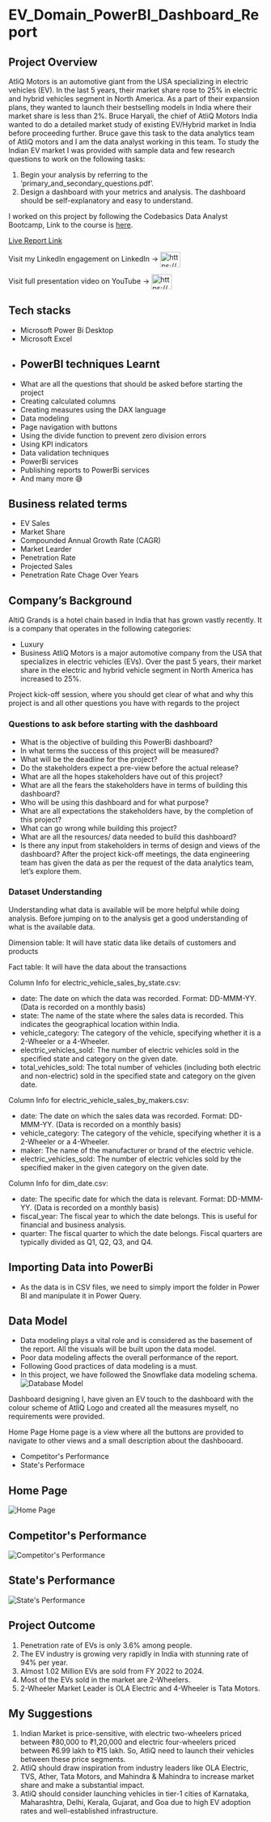 # EV_Domain_PowerBI_Dashboard_Report
## Project Overview
AtliQ Motors is an automotive giant from the USA specializing in electric vehicles (EV). In the last 5 years, their market share rose to 25% in electric and hybrid vehicles segment in North America. As a part of their expansion plans, they wanted to launch their bestselling models in India where their market share is less than 2%. Bruce Haryali, the chief of AtliQ Motors India wanted to do a detailed market study of existing EV/Hybrid market in India before proceeding further. Bruce gave this task to the data analytics team of AtliQ motors and I am the data analyst working in this team. To study the Indian EV market I was provided with sample data and few research questions to work on the following tasks:
 1. Begin your analysis by referring to the ‘primary_and_secondary_questions.pdf’.
 2. Design a dashboard with your metrics and analysis. The dashboard should be self-explanatory and easy to understand.

I worked on this project by following the Codebasics Data Analyst Bootcamp, Link to the course is [here](https://codebasics.io/bootcamps/data-analytics-bootcamp-with-practical-job-assistance).

[Live Report Link](https://app.powerbi.com/view?r=eyJrIjoiYmQ5MmQ1NTgtNGI0OS00ODllLWIwZDAtZjI5OGVkNTI0MjRkIiwidCI6ImM2ZTU0OWIzLTVmNDUtNDAzMi1hYWU5LWQ0MjQ0ZGM1YjJjNCJ9&pageName=ba99e4a6e71afa037759)

Visit my LinkedIn engagement on LinkedIn -> <a href="https://www.linkedin.com/posts/atharvasutar_datascience-powerbi-activity-7246149581787348993-kgyX?utm_source=share&utm_medium=member_desktop" target="blank"><img align="center" src="https://raw.githubusercontent.com/rahuldkjain/github-profile-readme-generator/master/src/images/icons/Social/linked-in-alt.svg" alt="https://www.linkedin.com/posts/atharvasutar_datascience-powerbi-activity-7246149581787348993-kgyX?utm_source=share&utm_medium=member_desktop" height="30" width="40" /></a>

Visit full presentation video on YouTube -> <a href="https://youtu.be/BNllSc6zxxE?si=sAWiovs7UCw4jiPW" target="blank"><img align="center" src="https://github.com/user-attachments/assets/7b9eb052-0b31-4693-a8db-2e907dfcfe56" alt="https://youtu.be/BNllSc6zxxE?si=sAWiovs7UCw4jiPW" height="30" width="40" /></a>

## Tech stacks
* Microsoft Power Bi Desktop
* Microsoft Excel
* ## PowerBI techniques Learnt
* What are all the questions that should be asked before starting the project
* Creating calculated columns
* Creating measures using the DAX language
* Data modeling
* Page navigation with buttons
* Using the divide function to prevent zero division errors
* Using KPI indicators
* Data validation techniques
* PowerBi services
* Publishing reports to PowerBi services
* And many more 😅
## Business related terms
* EV Sales
* Market Share
* Compounded Annual Growth Rate (CAGR)
* Market Learder
* Penetration Rate
* Projected Sales
* Penetration Rate Chage Over Years
## Company’s Background
AltiQ Grands is a hotel chain based in India that has grown vastly recently. It is a company that operates in the following categories:
* Luxury
* Business
AtliQ Motors is a major automotive company from the USA that specializes in electric vehicles (EVs). Over the past 5 years, their market share in the electric and hybrid vehicle segment in North America has increased to 25%.

Project kick-off session, where you should get clear of what and why this project is and all other questions you have with regards to the project

### Questions to ask before starting with the dashboard
* What is the objective of building this PowerBi dashboard?
* In what terms the success of this project will be measured?
* What will be the deadline for the project?
* Do the stakeholders expect a pre-view before the actual release?
* What are all the hopes stakeholders have out of this project?
* What are all the fears the stakeholders have in terms of building this dashboard?
* Who will be using this dashboard and for what purpose?
* What are all expectations the stakeholders have, by the completion of this project?
* What can go wrong while building this project?
* What are all the resources/ data needed to build this dashboard?
* Is there any input from stakeholders in terms of design and views of the dashboard?
After the project kick-off meetings, the data engineering team has given the data as per the request of the data analytics team, let’s explore them.

### Dataset Understanding
Understanding what data is available will be more helpful while doing analysis. Before jumping on to the analysis get a good understanding of what is the available data.

Dimension table: It will have static data like details of customers and products

Fact table: It will have the data about the transactions

Column Info for electric_vehicle_sales_by_state.csv:

- date: The date on which the data was recorded. Format: DD-MMM-YY. (Data is recorded on a monthly basis)
- state: The name of the state where the sales data is recorded. This indicates the geographical location within India.
- vehicle_category: The category of the vehicle, specifying whether it is a 2-Wheeler or a 4-Wheeler.
- electric_vehicles_sold: The number of electric vehicles sold in the specified state and category on the given date.
- total_vehicles_sold: The total number of vehicles (including both electric and non-electric) sold in the specified state and category on the given date.

Column Info for electric_vehicle_sales_by_makers.csv:

- date: The date on which the sales data was recorded. Format: DD-MMM-YY. (Data is recorded on a monthly basis)
- vehicle_category: The category of the vehicle, specifying whether it is a 2-Wheeler or a 4-Wheeler.
- maker: The name of the manufacturer or brand of the electric vehicle.
- electric_vehicles_sold: The number of electric vehicles sold by the specified maker in the given category on the given date.

Column Info for dim_date.csv:

- date: The specific date for which the data is relevant. Format: DD-MMM-YY. (Data is recorded on a monthly basis)
- fiscal_year: The fiscal year to which the date belongs. This is useful for financial and business analysis.
- quarter: The fiscal quarter to which the date belongs. Fiscal quarters are typically divided as Q1, Q2, Q3, and Q4.

## Importing Data into PowerBi
* As the data is in CSV files, we need to simply import the folder in Power BI and manipulate it in Power Query.
## Data Model
* Data modeling plays a vital role and is considered as the basement of the report. All the visuals will be built upon the data model.
* Poor data modeling affects the overall performance of the report.
* Following Good practices of data modeling is a must.
* In this project, we have followed the Snowflake data modeling schema.
![Database Model](https://github.com/user-attachments/assets/9fc6fac2-9275-43c7-8778-43bbb1a00baa)


Dashboard designing
I, have given an EV touch to the dashboard with the colour scheme of AtliQ Logo and created all the measures myself, no requirements were provided. 

Home Page
Home page is a view where all the buttons are provided to navigate to other views and a small description about the dashbooard.

* Competitor's Performance
* State's Performace

## Home Page
![Home Page](https://github.com/user-attachments/assets/53f84c55-89ee-47a8-9b5c-de5e663b0697)

## Competitor's Performance
![Competitor's Performance](https://github.com/user-attachments/assets/b903387d-3772-42c8-80a0-c640aeb61941)

## State's Performance
![State's Performance](https://github.com/user-attachments/assets/f10d34f1-f642-4aa0-a2f7-44c5da724ec8)

## Project Outcome
1. Penetration rate of EVs is only 3.6% among people.
2. The EV industry is growing very rapidly in India with stunning rate of 94% per year.
3. Almost 1.02 Million EVs are sold from FY 2022 to 2024.
4. Most of the EVs sold in the market are 2-Wheelers.
5. 2-Wheeler Market Leader is OLA Electric and 4-Wheeler is Tata Motors. 

## My Suggestions
1. Indian Market is price-sensitive, with electric two-wheelers priced between ₹80,000 to ₹1,20,000 and electric four-wheelers priced between ₹6.99 lakh to ₹15 lakh. So, AtliQ need to launch their vehicles between these price segments.
2. AtliQ should draw inspiration from industry leaders like OLA Electric, TVS, Ather, Tata Motors, and Mahindra & Mahindra to increase market share and make a substantial impact.
3. AtliQ should consider launching vehicles in tier-1 cities of Karnataka, Maharashtra, Delhi, Kerala, Gujarat, and Goa due to high EV adoption rates and well-established infrastructure.
